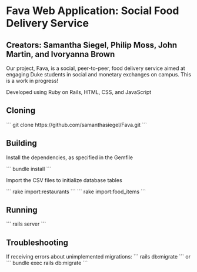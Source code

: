 <h1> Fava Web Application: Social Food Delivery Service </h1>
<h2> Creators: Samantha Siegel, Philip Moss, John Martin, and Ivoryanna Brown </h2>

<p> Our project, Fava, is a social, peer-to-peer, food delivery service aimed at engaging Duke students in social and monetary exchanges on campus. This is a work in progress! </p>

<p> Developed using Ruby on Rails, HTML, CSS, and JavaScript </p>

<h2> Cloning </h2>
``` git clone https://github.com/samanthasiegel/Fava.git ```

<h2> Building </h2>
<p> Install the dependencies, as specified in the Gemfile </p>
``` bundle install ```
<p> Import the CSV files to initialize database tables </p>
``` rake import:restaurants ```
``` rake import:food_items ```

<h2> Running </h2>
``` 
rails server 
``` 

<h2> Troubleshooting </h2>
If receiving errors about unimplemented migrations:
``` rails db:migrate ```
or
``` bundle exec rails db:migrate ```